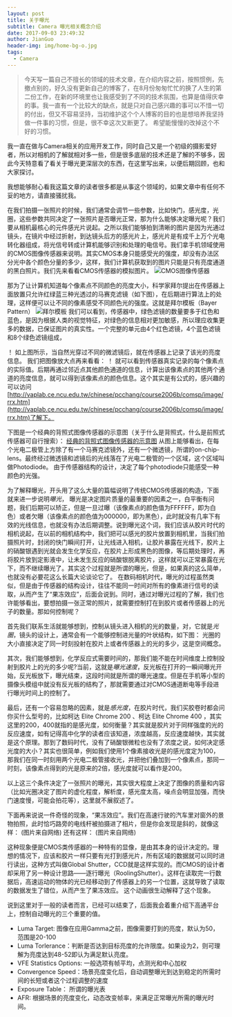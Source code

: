 ```yaml
---
layout: post
title: 关于曝光
subtitle: Camera 曝光相关概念介绍
date: 2017-09-03 23:49:32
author: JianGuo
header-img: img/home-bg-o.jpg
tags:
  - Camera
---
```


> 今天写一篇自己不擅长的领域的技术文章，在介绍内容之前，按照惯例，先撤点别的，好久没有更新自己的博客了，在8月份匆匆忙忙的换了人生的第二份工作，在新的环境里也让我感受到了不同的技术氛围，也算是值得庆幸的事。我一直有一个比较大的缺点，就是只对自己感兴趣的事可以不惜一切的付出，但又不容易坚持，当初维护这个个人博客的目的也是想培养我坚持做一件事的习惯，但是，很不幸这次又断更了。 希望能慢慢的改掉这个不好的习惯。

我一直在做与Camera相关的应用开发工作，同时自己又是一个初级的摄影爱好者，所以对相机的了解就相对多一些，但是很多底层的技术还是了解的不够多，因此今天特意看了看关于曝光更深层次的东西，在这里写出来，以便后期回顾，也和大家探讨。

我想能够耐心看我这篇文章的读者很多都是从事这个领域的，如果文章中有任何不妥的地方，请直接骚扰我。

在我们拍摄一张照片的时候，我们通常会调节一些参数，比如快门，感光度，光圈，这些参数共同决定了一张照片是否曝光正常，那为什么能够决定曝光呢？我们要从相机最核心的元件感光片说起。之所以我们能够拍到清晰的图片是因为光通过镜头，在镜片中经过折射，到达镜头后方的感光片上，感光片是有成千上万个光电转化器组成，将光信号转成计算机能够识别和处理的电信号。我们拿手机领域使用的CMOS图像传感器来说明。其实CMOS本身只能感受光的强度，却没有办法区分光中各个颜色分量的多少，这样，我们计算机获取到的图片只能是只有亮度通道的黑白照片。我们先来看看CMOS传感器的模拟图片。
![CMOS图像传感器](https://gss0.baidu.com/-vo3dSag_xI4khGko9WTAnF6hhy/zhidao/wh%3D600%2C800/sign=139fa3b5d7160924dc70aa1de43719c2/bd315c6034a85edf28d33ac04e540923dc5475f2.jpg)

那为了让计算机知道每个像素点不同颜色的亮度大小，科学家拜尔提出在传感器上面放置只允许红绿蓝三种光透过的马赛克滤镜（如下图），在后期进行算法上的处理，这样便可以让不同的像素感受不同颜色光的强度。这就是拜尔模板（Bayer Pattern）
![拜尔模板](https://timgsa.baidu.com/timg?image&quality=80&size=b9999_10000&sec=1504466261342&di=94e14b8390dc695edbee4079ffd21e7e&imgtype=jpg&src=http%3A%2F%2Fimg3.imgtn.bdimg.com%2Fit%2Fu%3D3772608232%2C2002650890%26fm%3D214%26gp%3D0.jpg)
我们可以看到，传感器中，绿色滤镜的数量要多于红色和蓝色，是因为根据人类的视觉特征，对绿色的信息相对更加敏感，所以理应收集更多的数据，已保证图片的真实性。一个完整的单元由4个红色滤镜，4个蓝色滤镜和8个绿色滤镜组成，

！[](/img/in-post/About_exposure/image006.jpg)
如上图所示，当自然光穿过不同的微滤镜后，就在传感器上记录了该光的亮度信息。 我们把图像放大点再来看看：
！[](/img/in-post/About_exposure/image008.jpg)
就可以看到传感器真实记录的每个像素点的实际值。后期再通过邻近点其他颜色通道的信息，计算出该像素点的其他两个通道的亮度信息，就可以得到该像素点的颜色信息。这个其实是有公式的，感兴趣的可以访问[http://vaplab.ce.ncu.edu.tw/chinese/pcchang/course2006b/comsp/image/rrx.htm](http://vaplab.ce.ncu.edu.tw/chinese/pcchang/course2006b/comsp/image/rrx.htm)了解下。

下图是一个经典的背照式图像传感器的示意图（关于什么是背照式，什么是前照式传感器可自行搜索）：
[经典的背照式图像传感器的示意图](https://timgsa.baidu.com/timg?image&quality=80&size=b9999_10000&sec=1504467808763&di=9129ba631261adba84abf8e985b5ff18&imgtype=0&src=http%3A%2F%2Fres.tech.ifeng.com%2F019880eeab20dc41%2F2011%2F0731%2Frdn_4e34fde8d5c74.jpg)
从图上能够看出，在每个光电二极管上方除了有一个马赛克滤镜外，还有一个微透镜，所谓的on-chip-lens。最终经过微透镜和滤镜后的光线落在了光电二极管的一个区域，这个区域叫做Photodiode。 由于传感器结构的设计，决定了每个photodiode只能感受一种颜色的光强。

为了解释曝光，开头用了这么大量的篇幅说明了传统CMOS传感器的构造，下面就来进一步说明*曝光*， 曝光是决定图片质量的最重要的因素之一，白平衡有问题，我们后期可以矫正，但是一旦过曝（该像素点的颜色值为FFFFFF，即为白色）或者欠曝（该像素点的颜色值为000000，即为黑色），此时就没有几率下有效的光线信息，也就没有办法后期调整。说到曝光这个词，我们应该从胶片时代的相机说起，在以前的相机结构中，我们把可以感光的胶片放置到相机里，当我们拍摄照片时，封闭的快门瞬间打开，让光线进入相机，让胶片暴露在光线下，胶片上的硝酸银遇到光就会发生化学反应，在胶片上形成黑色的图像，等后期处理时，再将胶片放到定影液中，让未发生反应的硝酸银脱离胶片，这样就可以正常暴露在光下，而不继续曝光了。其实这个过程就是所谓的曝光，但是，如果真的这么简单，也就没有必要花这么长篇大论谈论它了。
在数码相机时代，曝光的过程虽然类似，但是由于传感器的结构设计，往往不能同一时间对所有的像素进行信号的读取，从而产生了“果冻效应”，后面会说到。同时，通过对曝光过程的了解，我们也许能够看出，要想拍摄一张正常的照片，就需要控制打在到胶片或者传感器上的光子的数量。那如何控制呢？

首先我们联系生活就能够想到，控制从镜头进入相机的光的数量，对，它就是*光圈*，镜头的设计上，通常会有一个能够控制进光量的叶状结构，如下图：
[](https://timgsa.baidu.com/timg?image&quality=80&size=b9999_10000&sec=1504469446398&di=c94c836da1fead8b7a4182757dc56912&imgtype=0&src=http%3A%2F%2Fimg.ph.126.net%2FSKPNwOCuml5RdVsREE0A1A%3D%3D%2F2504845817765038849.jpg)
光圈的大小直接决定了同一时刻投射在胶片上或者传感器上的光的多少，这是空间概念。

其次，我们能够想到，化学反应式需要时间的，那我们能不能在时间维度上控制投射到胶片上的光的多少呢?当前，这就是*曝光速度*，反光板在打开的一瞬间曝光开始，反光板放下，曝光结束，这段时间就是所谓的曝光速度。但是在手机等小型的摄像头模组中就没有反光板的结构了，那就需要通过对CMOS通道断电等手段进行曝光时间上的控制了。

最后，还有一个容易忽略的因素，就是*感光度*，在胶片时代，我们买胶卷时都会问你买什么型号的，比如柯达 Elite Chrome 200 、柯达 Elite Chrome 400 ，其实这里的200，400就指的是感光度，如何衡量？其实就是胶片对于同样强度的光的反应速度，如有记得高中化学的读者应该知道，浓度越高，反应速度越快，其实就是这个原理。那到了数码时代，没有了硝酸银微粒也没有了浓度之说，如何决定感光度的大小？其实也很简单，例如我们使用1个像素接收光是的感光度定为100，那我们在同一时刻用两个光电二极管接收光，并把他们叠加到一个像素点，那同一时刻，该像素点得到的光是原来的2倍，感光度就可以看作是200。

以上这三个条件决定了一张照片的曝光，其实很大程度上决定了图像的质量和内容（比如光圈决定了图片的虚化程度，解析度，感光度太高，噪点会明显加强，而快门速度慢，可能会拍花等），这里就不展叙述了。

下面再来说说一件奇怪的现象，“果冻效应”。我们在高速行驶的汽车里对窗外的景物拍照，此时恰巧路旁的电线杆被拍摄进了相片，但是你会发现是斜的，就像这样：
[](https://timgsa.baidu.com/timg?image&quality=80&size=b9999_10000&sec=1504471382959&di=023bba9c4eb3a9f23573bc76b3d27e70&imgtype=0&src=http%3A%2F%2Fimage20.it168.com%2F201201_500x375%2F931%2Fd12f34bda53c7e78.jpg)(图片来自网络)
还有这样：
[](http://image20.it168.com/201306_500x375/1458/62a79482b90df008.jpg)(图片来自网络)

这种现象便是CMOS类传感器的一种特有的显像，是由其本身的设计决定的。理想的情况下，应该和胶片一样只要有光打到感光片，所有区域的数据就可以同时进行读出，这种方式叫做Global Shutter，CCD就是这样实现的。而CMOS的设计者却采用了另一种设计思路——逐行曝光（RoolingShutter）。这样在读取完一行数据后，高速运动的物体的光已经移动到了传感器上的另一个位置，这就导致了读取的数据发生了错位，从而产生了果冻效应。
[](http://image20.it168.com/201306_800x800/1458/3515fffdd79b74e8.gif) 
这个动画很生动解释了这个现象。

说到这里对于一般的读者而言，已经可以结束了，后面我会着重介绍下高通平台上，控制自动曝光的三个重要的值。

- Luma Target: 图像在应用Gamma之前，图像需要打到的亮度，默认为50，范围是20-100
- Luma Torlerance：判断是否达到目标亮度的允许限度。如果设为2，则可理解为亮度达到48-52即认为满足默认亮度。
- VFE Statistics Options: 一般选项有帧平均，点测光和中心加权
- Convergence Speed：场景亮度变化后，自动调整曝光到达到稳定的所需时间的长短或者这个过程调整的速度
- Exposure Table： 所谓的曝光表
- AFR: 根据场景的亮度变化，动态改变帧率，来满足正常曝光所需的曝光时间。


